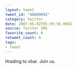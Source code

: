 ```yaml
---
layout: tweet
tweet_id: "46809092"
category: twitter
date: 2007-05-02T05:39:50.000Z
source: Twitter SMS
favorite_count: 0
retweet_count: 0
tags:
- tweet
---
```


Hrading to vbar. Join us.
